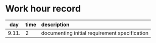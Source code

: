 # Work hour record

| day   | time | description  |
| :----:|:-----| :-----|
| 9.11. | 2    | documenting initial requirement specification |